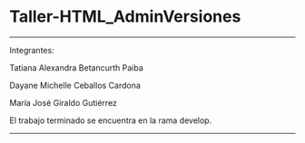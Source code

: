 # Taller-HTML_AdminVersiones
***
Integrantes:

Tatiana Alexandra Betancurth Paiba

Dayane Michelle Ceballos Cardona

María José Giraldo Gutiérrez

El trabajo terminado se encuentra en la rama develop.
***